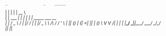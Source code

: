     _                _    _____                      
   | |              | |  |  __ \                     
   | |     ___   ___| | _| |  | | _____      ___ __  
   | |    / _ \ / __| |/ / |  | |/ _ \ \ /\ / / '_ \ 
   | |___| (_) | (__|   <| |__| | (_) \ V  V /| | | |
   |______\___/ \___|_|\_\_____/ \___/ \_/\_/ |_| |_|
                                                   
                                                   
